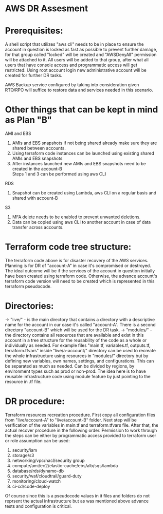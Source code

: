 # AWS DR Assesment

Prerequisites: 
===========
A shell script that utilizes "aws cli" needs to be in place to ensure the account in question is locked as fast as possible to prevent further damage, for that group called "locked" will be created and "AWSDenyAll" permission will be attached to it. All users will be added to that group, after what all users that have console access and programmatic access will get restricted. Using root account login new administrative account will be created for further DR tasks.

AWS Backup service configured by taking into consideration given RTO/RPO will suffice to restore data and services needed in this scenario.

Other things that can be kept in mind as Plan "B"
===================================
AMI and EBS
1. AMIs and EBS snapshots if not being shared already make sure they are shared between accounts.
2. Using terraform code instances can be launched using existing shared AMIs and EBS snapshots 
3. After instances launched new AMIs and EBS snapshots need to be created in the account-B   
Steps 1 and 3 can be performed using aws CLI

RDS
1. Snapshot can be created using Lambda, aws CLI on a regular basis and shared with account-B

S3 
1. MFA delete needs to be enabled to prevent unwanted deletions.
2. Data can be copied using aws CLI to another account in case of data transfer across accounts.

Terraform code tree structure:
==============================
The terraform code above is for disaster recovery of the AWS services. 
Planning is for DR of "account-A" in case it's compromised or destroyed. The ideal outcome will be if the services of the account in question initially have been created using terraform code. Otherwise, the advance account's terraform code version will need to be created which is represented in this terraform pseudocode.

Directories:
============
-> "live/" - is the main directory that contains a directory with a descriptive name for the account in our case it's called "account-A". There is a second directory "account-B" which will be used for the DR task.
-> "modules/" - the directory contains all resources that are available and exist in this account in a tree structure for the reusability of the code as a whole or individually as needed. For example files "main.tf, variables.tf, outputs.tf, terraform.tfvars" inside "live/a-account/" directory can be used to recreate the whole infrastructure using resources in "modules/" directory but by defining new variables, own names, settings, and configurations. This can be separated as much as needed. Can be divided by regions, by environment types such as prod or non-prod. The idea here is to have reusable infrastructure code using module feature by just pointing to the resource in .tf file.


DR procedure:
=============
Terraform resources recreation procedure. First copy all configuration files from "live/account-A" to "live/account-B" folder. 
Next step will be verification of the variables in main.tf and terraform.tfvars file. After that, the actual recover procedure in the following order. Permission to work through the steps can be either by programmatic access provided to terraform user or role assumption can be used:

1. security/iam
2. storage/s3
3. networking/vpc/nacl/security group
4. compute/ami/ec2/elastic-cache/ebs/alb/sqs/lambda 
5. database/rds/dynamo-db
6. security/waf/cloudtrail/guard-duty
7. monitoring/cloud-watch
8. ci-cd/code-deploy

Of course since this is a pseudocode values in it files and folders do not reprsent the actual infrastructure but as was mentioned above advance tests and configuration is critical.

